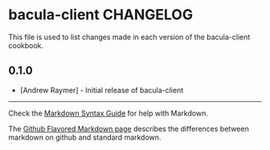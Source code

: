 bacula-client CHANGELOG
=======================

This file is used to list changes made in each version of the bacula-client cookbook.

0.1.0
-----
- [Andrew Raymer] - Initial release of bacula-client

- - -
Check the [Markdown Syntax Guide](http://daringfireball.net/projects/markdown/syntax) for help with Markdown.

The [Github Flavored Markdown page](http://github.github.com/github-flavored-markdown/) describes the differences between markdown on github and standard markdown.
